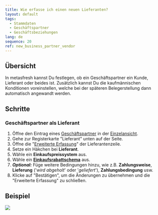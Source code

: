 ```yaml
---
title: Wie erfasse ich einen neuen Lieferanten?
layout: default
tags:
  - Stammdaten
  - Geschäftspartner
  - Geschäftsbeziehungen
lang: de
sequence: 20
ref: new_business_partner_vendor
---
```


## Übersicht
In metasfresh kannst Du festlegen, ob ein Geschäftspartner ein Kunde, Lieferant oder beides ist. Zusätzlich kannst Du die kaufmännischen Konditionen voreinstellen, welche bei der späteren Belegerstellung dann automatisch angewandt werden.

## Schritte

### Geschäftspartner als Lieferant
1. Öffne den Eintrag eines [Geschäftspartner](Neuer_Geschaeftspartner) in der [Einzelansicht](Ansichten).
1. Gehe zur Registerkarte "Lieferant" unten auf der Seite.
1. Öffne die "[Erweiterte Erfassung](AdvancedEditTab_Öffnen)" der Lieferantenzeile.
1. Setze ein Häkchen bei **Lieferant**.
1. Wähle ein **Einkaufspreissystem** aus.
1. Wähle ein [**Einkaufsrabattschema**](Preiskonditionen_in_metasfresh) aus.
1. ***Optional:*** Füge weitere Bedingungen hinzu, wie z.B. **Zahlungsweise**, **Lieferung** ('*wird abgeholt*' oder '*geliefert*'), **Zahlungsbedingung** usw.
1. Klicke auf "Bestätigen", um die Änderungen zu übernehmen und die "Erweiterte Erfassung" zu schließen.

## Beispiel
![](assets/Neuer_Geschaeftspartner_Lieferant.gif)
